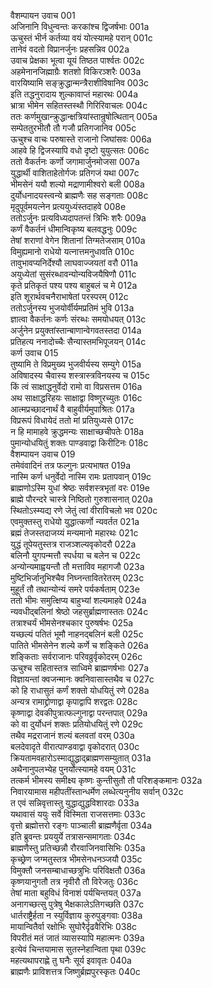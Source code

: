 वैशम्पायन उवाच	001    
अजिनानि विधुन्वन्तः करकांश्च द्विजर्षभाः	001a  
ऊचुस्तं भीर्न कर्तव्या वयं योत्स्यामहे परान्	001c  
तानेवं वदतो विप्रानर्जुनः प्रहसन्निव	002a  
उवाच प्रेक्षका भूत्वा यूयं तिष्ठत पार्श्वतः	002c  
अहमेनानजिह्माग्रैः शतशो विकिरञ्शरैः	003a  
वारयिष्यामि सङ्क्रुद्धान्मन्त्रैराशीविषानिव	003c  
इति तद्धनुरादाय शुल्कावाप्तं महारथः	004a  
भ्रात्रा भीमेन सहितस्तस्थौ गिरिरिवाचलः	004c  
ततः कर्णमुखान्क्रुद्धान्क्षत्रियांस्तान्रुषोत्थितान्	005a  
सम्पेततुरभीतौ तौ गजौ प्रतिगजानिव	005c  
ऊचुश्च वाचः परुषास्ते राजानो जिघांसवः	006a  
आहवे हि द्विजस्यापि वधो दृष्टो युयुत्सतः	006c  
ततो वैकर्तनः कर्णो जगामार्जुनमोजसा	007a  
युद्धार्थी वाशिताहेतोर्गजः प्रतिगजं यथा	007c  
भीमसेनं ययौ शल्यो मद्राणामीश्वरो बली	008a  
दुर्योधनादयस्त्वन्ये ब्राह्मणैः सह सङ्गताः	008c  
मृदुपूर्वमयत्नेन प्रत्ययुध्यंस्तदाहवे	008e  
ततोऽर्जुनः प्रत्यविध्यदापतन्तं त्रिभिः शरैः	009a  
कर्णं वैकर्तनं धीमान्विकृष्य बलवद्धनुः	009c  
तेषां शराणां वेगेन शितानां तिग्मतेजसाम्	010a  
विमुह्यमानो राधेयो यत्नात्तमनुधावति	010c  
तावुभावप्यनिर्देश्यौ लाघवाज्जयतां वरौ	011a  
अयुध्येतां सुसंरब्धावन्योन्यविजयैषिणौ	011c  
कृते प्रतिकृतं पश्य पश्य बाहुबलं च मे	012a  
इति शूरार्थवचनैराभाषेतां परस्परम्	012c  
ततोऽर्जुनस्य भुजयोर्वीर्यमप्रतिमं भुवि	013a  
ज्ञात्वा वैकर्तनः कर्णः संरब्धः समयोधयत्	013c  
अर्जुनेन प्रयुक्तांस्तान्बाणान्वेगवतस्तदा	014a  
प्रतिहत्य ननादोच्चैः सैन्यास्तमभिपूजयन्	014c  
कर्ण उवाच	015    
तुष्यामि ते विप्रमुख्य भुजवीर्यस्य सम्युगे	015a  
अविषादस्य चैवास्य शस्त्रास्त्रविनयस्य च	015c  
किं त्वं साक्षाद्धनुर्वेदो रामो वा विप्रसत्तम	016a  
अथ साक्षाद्धरिहयः साक्षाद्वा विष्णुरच्युतः	016c  
आत्मप्रच्छादनार्थं वै बाहुवीर्यमुपाश्रितः	017a  
विप्ररूपं विधायेदं ततो मां प्रतियुध्यसे	017c  
न हि मामाहवे क्रुद्धमन्यः साक्षाच्छचीपतेः	018a  
पुमान्योधयितुं शक्तः पाण्डवाद्वा किरीटिनः	018c  
वैशम्पायन उवाच	019    
तमेवंवादिनं तत्र फल्गुनः प्रत्यभाषत	019a  
नास्मि कर्ण धनुर्वेदो नास्मि रामः प्रतापवान्	019c  
ब्राह्मणोऽस्मि युधां श्रेष्ठः सर्वशस्त्रभृतां वरः	019e  
ब्राह्मे पौरन्दरे चास्त्रे निष्ठितो गुरुशासनात्	020a  
स्थितोऽस्म्यद्य रणे जेतुं त्वां वीराविचलो भव	020c  
एवमुक्तस्तु राधेयो युद्धात्कर्णो न्यवर्तत	021a  
ब्रह्मं तेजस्तदाजय्यं मन्यमानो महारथः	021c  
युद्धं तूपेयतुस्तत्र राजञ्शल्यवृकोदरौ	022a  
बलिनौ युगपन्मत्तौ स्पर्धया च बलेन च	022c  
अन्योन्यमाह्वयन्तौ तौ मत्ताविव महागजौ	023a  
मुष्टिभिर्जानुभिश्चैव निघ्नन्तावितरेतरम्	023c  
मुहूर्तं तौ तथान्योन्यं समरे पर्यकर्षताम्	023e  
ततो भीमः समुत्क्षिप्य बाहुभ्यां शल्यमाहवे	024a  
न्यवधीद्बलिनां श्रेष्ठो जहसुर्ब्राह्मणास्ततः	024c  
तत्राश्चर्यं भीमसेनश्चकार पुरुषर्षभः	025a  
यच्छल्यं पतितं भूमौ नाहनद्बलिनं बली	025c  
पातिते भीमसेनेन शल्ये कर्णे च शङ्किते	026a  
शङ्किताः सर्वराजानः परिवव्रुर्वृकोदरम्	026c  
ऊचुश्च सहितास्तत्र साध्विमे ब्राह्मणर्षभाः	027a  
विज्ञायन्तां क्वजन्मानः क्वनिवासास्तथैव च	027c  
को हि राधासुतं कर्णं शक्तो योधयितुं रणे	028a  
अन्यत्र रामाद्द्रोणाद्वा कृपाद्वापि शरद्वतः	028c  
कृष्णाद्वा देवकीपुत्रात्फल्गुनाद्वा परन्तपात्	029a  
को वा दुर्योधनं शक्तः प्रतियोधयितुं रणे	029c  
तथैव मद्रराजानं शल्यं बलवतां वरम्	030a  
बलदेवादृते वीरात्पाण्डवाद्वा वृकोदरात्	030c  
क्रियतामवहारोऽस्माद्युद्धाद्ब्राह्मणसम्युतात्	031a  
अथैनानुपलभ्येह पुनर्योत्स्यामहे वयम्	031c  
तत्कर्म भीमस्य समीक्ष्य कृष्णः कुन्तीसुतौ तौ परिशङ्कमानः	032a  
निवारयामास महीपतींस्तान्धर्मेण लब्धेत्यनुनीय सर्वान्	032c  
त एवं सन्निवृत्तास्तु युद्धाद्युद्धविशारदाः	033a  
यथावासं ययुः सर्वे विस्मिता राजसत्तमाः	033c  
वृत्तो ब्रह्मोत्तरो रङ्गः पाञ्चाली ब्राह्मणैर्वृता	034a  
इति ब्रुवन्तः प्रययुर्ये तत्रासन्समागताः	034c  
ब्राह्मणैस्तु प्रतिच्छन्नौ रौरवाजिनवासिभिः	035a  
कृच्छ्रेण जग्मतुस्तत्र भीमसेनधनञ्जयौ	035c  
विमुक्तौ जनसम्बाधाच्छत्रुभिः परिविक्षतौ	036a  
कृष्णयानुगतौ तत्र नृवीरौ तौ विरेजतुः	036c  
तेषां माता बहुविधं विनाशं पर्यचिन्तयत्	037a  
अनागच्छत्सु पुत्रेषु भैक्षकालेऽतिगच्छति	037c  
धार्तराष्ट्रैर्हता न स्युर्विज्ञाय कुरुपुङ्गवाः	038a  
मायान्वितैर्वा रक्षोभिः सुघोरैर्दृढवैरिभिः	038c  
विपरीतं मतं जातं व्यासस्यापि महात्मनः	039a  
इत्येवं चिन्तयामास सुतस्नेहान्विता पृथा	039c  
महत्यथापराह्णे तु घनैः सूर्य इवावृतः	040a  
ब्राह्मणैः प्राविशत्तत्र जिष्णुर्ब्रह्मपुरस्कृतः	040c  
